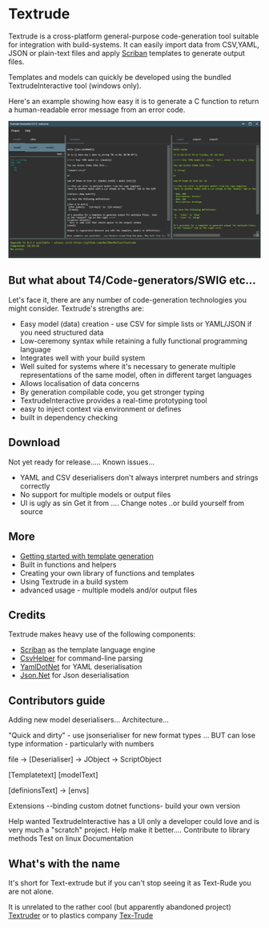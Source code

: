 # Textrude


Textrude is a cross-platform general-purpose code-generation tool suitable for integration with build-systems.  It can easily import data from CSV,YAML, JSON  or plain-text files and apply [Scriban](https://github.com/scriban/scriban) templates to generate output files. 

Templates and models can quickly be developed using the bundled TextrudeInteractive tool (windows only).

Here's an example showing how easy it is to generate a C function to return a human-readable error message from an error code.

![Screenshot of TextrudeInteractive](img/ex1.png)

## But what about T4/Code-generators/SWIG etc... 
Let's face it, there are any number of code-generation technologies you might consider.  Textrude's strengths are:

- Easy model (data) creation - use CSV for simple lists or YAML/JSON if you need structured data
- Low-ceremony syntax while retaining a fully functional programming language
- Integrates well with your build system
- Well suited for systems where it's necessary to generate multiple representations of the same model, often in different target languages
- Allows localisation of data concerns
- By generation compilable code, you get stronger typing
- TextrudeInteractive provides a real-time prototyping tool  
- easy to inject context via environment or defines
- built in dependency checking 

## Download

Not yet ready for release.....
Known issues...
- YAML and CSV deserialisers don't always interpret numbers and strings correctly
- No support for multiple models or output files
- UI is ugly as sin
Get it from ....
Change notes
..or build yourself from source

## More
- [Getting started with template generation](doc/gettingStarted.md) 
- Built in functions and helpers
- Creating your own library of functions and templates
- Using Textrude in a build system
- advanced usage - multiple models and/or output files

## Credits

Textrude makes heavy use of the following components:
- [Scriban](https://github.com/scriban/scriban) as the template language engine
- [CsvHelper](https://github.com/JoshClose/CsvHelper) for command-line parsing
- [YamlDotNet](https://github.com/aaubry/YamlDotNet) for YAML deserialisation
- [Json.Net](https://www.newtonsoft.com/json) for Json deserialisation

## Contributors guide
Adding new model deserialisers...
Architecture...

"Quick and dirty" - use jsonserialiser for new format types ... BUT can lose type information - particularly with numbers

file -> [Deserialiser] -> JObject -> ScriptObject


[Templatetext]
[modelText] 

[definionsText] -> 
[envs] 

Extensions
--binding custom dotnet functions- build your own version

Help wanted 
TextrudeInteractive has a UI only a developer could love and is very much a "scratch" project.  Help make it better....
Contribute to library methods
Test on linux
Documentation


## What's with the name 
It's short for Text-extrude but if you can't stop seeing it as Text-Rude you are not alone.

It is unrelated to the rather cool (but apparently abandoned project) [Textruder](https://github.com/arrogantrobot/textruder) or to plastics company [Tex-Trude](http://www.tex-trude.com/)

